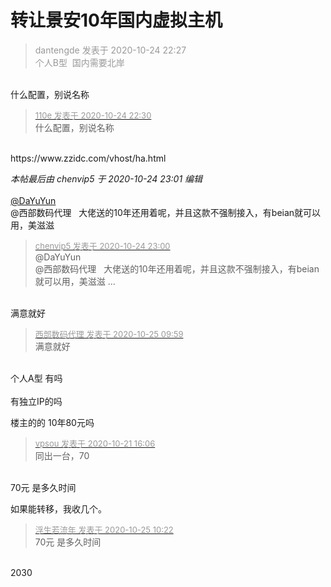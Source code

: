 # 转让景安10年国内虚拟主机


<div class="quote"><blockquote><font color="#999999">dantengde 发表于 2020-10-24 22:27</font><br />
<font color="#999999">个人B型&nbsp;&nbsp;国内需要北岸</font></blockquote></div><br />
什么配置，别说名称

<div class="quote"><blockquote><font size="2"><a href="https://www.hostloc.com/forum.php?mod=redirect&amp;goto=findpost&amp;pid=9348041&amp;ptid=756821" target="_blank"><font color="#999999">110e 发表于 2020-10-24 22:30</font></a></font><br />
什么配置，别说名称</blockquote></div><br />
https://www.zzidc.com/vhost/ha.html

<i class="pstatus"> 本帖最后由 chenvip5 于 2020-10-24 23:01 编辑 </i><br />
<br />
<a href="https://www.hostloc.com/home.php?mod=space&amp;uid=24781" target="_blank">@DaYuYun</a>&nbsp;&nbsp;<br />
@西部数码代理&nbsp; &nbsp;大佬送的10年还用着呢，并且这款不强制接入，有beian就可以用，美滋滋<img src="static/image/smiley/default/lol.gif" smilieid="12" border="0" alt="" /><img src="static/image/smiley/default/lol.gif" smilieid="12" border="0" alt="" /><img src="static/image/smiley/default/lol.gif" smilieid="12" border="0" alt="" />

<div class="quote"><blockquote><font size="2"><a href="https://www.hostloc.com/forum.php?mod=redirect&amp;goto=findpost&amp;pid=9348158&amp;ptid=756821" target="_blank"><font color="#999999">chenvip5 发表于 2020-10-24 23:00</font></a></font><br />
@DaYuYun&nbsp;&nbsp;<br />
@西部数码代理&nbsp; &nbsp;大佬送的10年还用着呢，并且这款不强制接入，有beian就可以用，美滋滋 ...</blockquote></div><br />
满意就好

<div class="quote"><blockquote><font size="2"><a href="https://www.hostloc.com/forum.php?mod=redirect&amp;goto=findpost&amp;pid=9348839&amp;ptid=756821" target="_blank"><font color="#999999">西部数码代理 发表于 2020-10-25 09:59</font></a></font><br />
满意就好</blockquote></div><br />
个人A型 有吗<br />
<br />
有独立IP的吗<img id="aimg_i63AJ" onclick="zoom(this, this.src, 0, 0, 0)" class="zoom" src="https://cdn.jsdelivr.net/gh/hishis/forum-master/public/images/patch.gif" onmouseover="img_onmouseoverfunc(this)" onload="thumbImg(this)" border="0" alt="" />

楼主的的 10年80元吗<img id="aimg_RsNL6" onclick="zoom(this, this.src, 0, 0, 0)" class="zoom" src="https://cdn.jsdelivr.net/gh/hishis/forum-master/public/images/patch.gif" onmouseover="img_onmouseoverfunc(this)" onload="thumbImg(this)" border="0" alt="" />

<div class="quote"><blockquote><font size="2"><a href="https://www.hostloc.com/forum.php?mod=redirect&amp;goto=findpost&amp;pid=9332026&amp;ptid=756821" target="_blank"><font color="#999999">vpsou 发表于 2020-10-21 16:06</font></a></font><br />
同出一台，70</blockquote></div><br />
70元 是多久时间<img id="aimg_hTwPT" onclick="zoom(this, this.src, 0, 0, 0)" class="zoom" src="https://cdn.jsdelivr.net/gh/hishis/forum-master/public/images/patch.gif" onmouseover="img_onmouseoverfunc(this)" onload="thumbImg(this)" border="0" alt="" />

如果能转移，我收几个。

<div class="quote"><blockquote><font size="2"><a href="https://www.hostloc.com/forum.php?mod=redirect&amp;goto=findpost&amp;pid=9348912&amp;ptid=756821" target="_blank"><font color="#999999">浮生若流年 发表于 2020-10-25 10:22</font></a></font><br />
70元 是多久时间</blockquote></div><br />
2030
